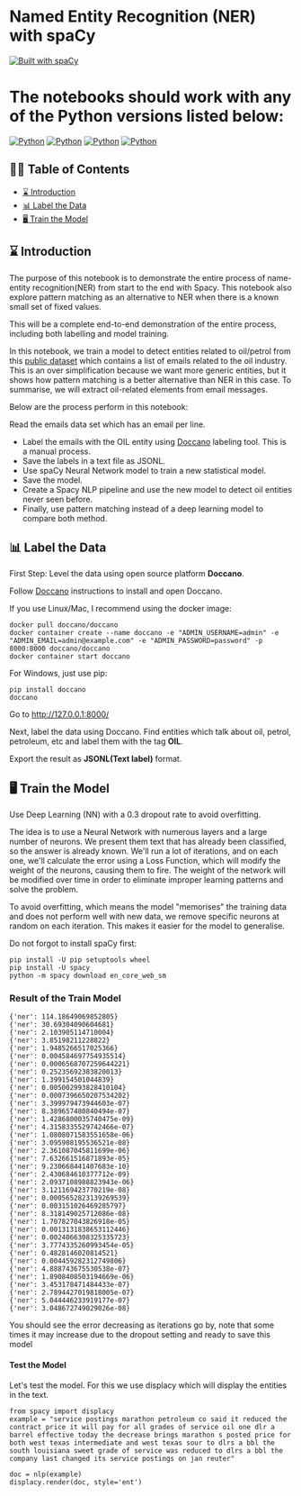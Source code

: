 Named Entity Recognition (NER) with spaCy
========================
[![Built with spaCy](https://img.shields.io/badge/made%20with%20❤%20and-spaCy-09a3d5.svg)](https://spacy.io)

The notebooks should work with any of the Python versions listed below:
========================

[![Python](https://img.shields.io/badge/python-3.6-blue.svg)](https://www.python.org/downloads/release/python-368/)
[![Python](https://img.shields.io/badge/python-3.7-blue.svg)](https://www.python.org/downloads/release/python-378/)
[![Python](https://img.shields.io/badge/python-3.8-blue.svg)](https://www.python.org/downloads/release/python-386/)
[![Python](https://img.shields.io/badge/python-3.9-blue.svg)](https://www.python.org/downloads/release/python-389/)

## ✍🏻 Table of Contents
- [⌛ Introduction](#-introduction)
- [📊 Label the Data](%-label-the-data)
- [🖥 Train the Model](#--train-the-model)


## ⌛ Introduction

The purpose of this notebook is to demonstrate the entire process of name-entity recognition(NER) from start to the end with Spacy. This notebook also explore pattern matching as an alternative to NER when there is a known small set of fixed values.

This will be a complete end-to-end demonstration of the entire process, including both labelling and model training.

In this notebook, we train a model to detect entities related to oil/petrol from this [public dataset](https://www.kaggle.com/mitusha/email-dataset) which contains a list of emails related to the oil industry. This is an over simplification because we want more generic entities, but it shows how pattern matching is a better alternative than NER in this case. To summarise, we will extract oil-related elements from email messages.

Below are the process perform in this notebook:

Read the emails data set which has an email per line.
- Label the emails with the OIL entity using [Doccano](https://doccano.github.io/doccano/tutorial/) labeling tool. This is a manual process.
- Save the labels in a text file as JSONL.
- Use spaCy Neural Network model to train a new statistical model.
- Save the model.
- Create a Spacy NLP pipeline and use the new model to detect oil entities never seen before.
- Finally, use pattern matching instead of a deep learning model to compare both method.


## 📊 Label the Data

First Step: Level the data using open source platform **Doccano**.

Follow [Doccano](https://doccano.github.io/doccano/tutorial/) instructions to install and open Doccano.

If you use Linux/Mac, I recommend using the docker image:
```
docker pull doccano/doccano
docker container create --name doccano -e "ADMIN_USERNAME=admin" -e "ADMIN_EMAIL=admin@example.com" -e "ADMIN_PASSWORD=password" -p 8000:8000 doccano/doccano
docker container start doccano
```

For Windows, just use pip:
```
pip install doccano
doccano
```

Go to http://127.0.0.1:8000/

Next, label the data using Doccano. Find entities which talk about oil, petrol, petroleum, etc and label them with the tag **OIL**.

Export the result as **JSONL(Text label)** format.

## 🖥  Train the Model
Use Deep Learning (NN) with a 0.3 dropout rate to avoid overfitting.

The idea is to use a Neural Network with numerous layers and a large number of neurons. We present them text that has already been classified, so the answer is already known. We'll run a lot of iterations, and on each one, we'll calculate the error using a Loss Function, which will modify the weight of the neurons, causing them to fire. The weight of the network will be modified over time in order to eliminate improper learning patterns and solve the problem.

To avoid overfitting, which means the model "memorises" the training data and does not perform well with new data, we remove specific neurons at random on each iteration. This makes it easier for the model to generalise.

Do not forgot to install spaCy first:
```
pip install -U pip setuptools wheel
pip install -U spacy
python -m spacy download en_core_web_sm
```
### Result of the Train Model
```
{'ner': 114.18649069852805}
{'ner': 30.69304090604681}
{'ner': 2.103905114710004}
{'ner': 3.85198211228822}
{'ner': 1.9485266517025366}
{'ner': 0.004584697754935514}
{'ner': 0.0006568707259644221}
{'ner': 0.25235692383820013}
{'ner': 1.399154501044839}
{'ner': 0.005002993828410104}
{'ner': 0.0007396650207534202}
{'ner': 3.399979473944603e-07}
{'ner': 8.389657480840494e-07}
{'ner': 1.4286800035740475e-09}
{'ner': 4.3158335529742466e-07}
{'ner': 1.0808071583551658e-06}
{'ner': 3.095908195536521e-08}
{'ner': 2.361087045811699e-06}
{'ner': 7.632661516871893e-05}
{'ner': 9.230668441407683e-10}
{'ner': 2.430684610377712e-09}
{'ner': 2.0937108988823943e-06}
{'ner': 3.121169423770219e-08}
{'ner': 0.0005652823139269539}
{'ner': 0.003151026469285797}
{'ner': 8.318149025712086e-08}
{'ner': 1.707827043826918e-05}
{'ner': 0.0013131838653112446}
{'ner': 0.0024066308325335723}
{'ner': 3.7774335260993454e-05}
{'ner': 0.4828146020814521}
{'ner': 0.004459282312749806}
{'ner': 4.888743675530538e-07}
{'ner': 1.8908408503194669e-06}
{'ner': 3.453178471484433e-07}
{'ner': 2.7894427019818005e-07}
{'ner': 5.044446233919177e-07}
{'ner': 3.048672749029026e-08}
```
You should see the error decreasing as iterations go by, note that some times it may increase due to the dropout setting and ready to save this model

#### Test the Model
Let's test the model. For this we use displacy which will display the entities in the text.

```
from spacy import displacy
example = "service postings marathon petroleum co said it reduced the contract price it will pay for all grades of service oil one dlr a barrel effective today the decrease brings marathon s posted price for both west texas intermediate and west texas sour to dlrs a bbl the south louisiana sweet grade of service was reduced to dlrs a bbl the company last changed its service postings on jan reuter"

doc = nlp(example)
displacy.render(doc, style='ent')
```



